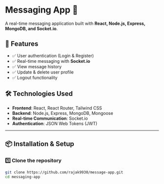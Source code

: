# Messaging App 📩

A real-time messaging application built with **React, Node.js, Express, MongoDB, and Socket.io**.

## 🚀 Features
- ✅ User authentication (Login & Register)
- ✅ Real-time messaging with **Socket.io**
- ✅ View message history
- ✅ Update & delete user profile
- ✅ Logout functionality

## 🛠️ Technologies Used
- **Frontend**: React, React Router, Tailwind CSS
- **Backend**: Node.js, Express, MongoDB, Mongoose
- **Real-time Communication**: Socket.io
- **Authentication**: JSON Web Tokens (JWT)

---

## 📦 Installation & Setup

### 1️⃣ **Clone the repository**
```sh
git clone https://github.com/rajak9930/message-app.git
cd messaging-app
